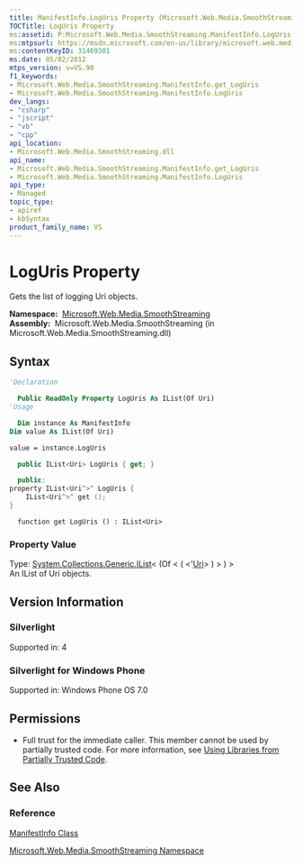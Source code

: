 ```yaml
---
title: ManifestInfo.LogUris Property (Microsoft.Web.Media.SmoothStreaming)
TOCTitle: LogUris Property
ms:assetid: P:Microsoft.Web.Media.SmoothStreaming.ManifestInfo.LogUris
ms:mtpsurl: https://msdn.microsoft.com/en-us/library/microsoft.web.media.smoothstreaming.manifestinfo.loguris(v=VS.90)
ms:contentKeyID: 31469301
ms.date: 05/02/2012
mtps_version: v=VS.90
f1_keywords:
- Microsoft.Web.Media.SmoothStreaming.ManifestInfo.get_LogUris
- Microsoft.Web.Media.SmoothStreaming.ManifestInfo.LogUris
dev_langs:
- "csharp"
- "jscript"
- "vb"
- "cpp"
api_location:
- Microsoft.Web.Media.SmoothStreaming.dll
api_name:
- Microsoft.Web.Media.SmoothStreaming.ManifestInfo.get_LogUris
- Microsoft.Web.Media.SmoothStreaming.ManifestInfo.LogUris
api_type:
- Managed
topic_type:
- apiref
- kbSyntax
product_family_name: VS
---
```


# LogUris Property

Gets the list of logging Uri objects.

**Namespace:**  [Microsoft.Web.Media.SmoothStreaming](microsoft-web-media-smoothstreaming-namespace_1.md)  
**Assembly:**  Microsoft.Web.Media.SmoothStreaming (in Microsoft.Web.Media.SmoothStreaming.dll)

## Syntax

```vb
'Declaration

  Public ReadOnly Property LogUris As IList(Of Uri)
'Usage

  Dim instance As ManifestInfo
Dim value As IList(Of Uri)

value = instance.LogUris
```

```csharp
  public IList<Uri> LogUris { get; }
```

```cpp
  public:
property IList<Uri^>^ LogUris {
    IList<Uri^>^ get ();
}
```

```jscript
  function get LogUris () : IList<Uri>
```

### Property Value

Type: [System.Collections.Generic.IList](https://msdn.microsoft.com/library/5y536ey6)\< (Of \< ( \<'[Uri](https://msdn.microsoft.com/library/txt7706a)\> ) \> ) \>  
An IList of Uri objects.  

## Version Information

### Silverlight

Supported in: 4  

### Silverlight for Windows Phone

Supported in: Windows Phone OS 7.0  

## Permissions

  - Full trust for the immediate caller. This member cannot be used by partially trusted code. For more information, see [Using Libraries from Partially Trusted Code](https://msdn.microsoft.com/library/8skskf63).

## See Also

### Reference

[ManifestInfo Class](manifestinfo-class-microsoft-web-media-smoothstreaming_1.md)

[Microsoft.Web.Media.SmoothStreaming Namespace](microsoft-web-media-smoothstreaming-namespace_1.md)

